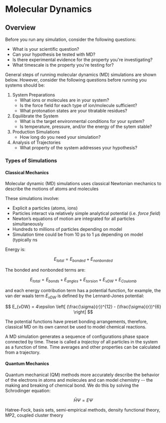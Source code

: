 # Molecular Dynamics

## Overview

Before you run any simulation, consider the following questions:

- What is your scientific question?
- Can your hypothesis be tested with MD?
- Is there experimental evidence for the property you're investigating?
- What timescale is the property you're testing for?

General steps of running molecular dynamics (MD) simulations are shown below. However, consider the following questions before running you systems should be:

1. System Preparations
     - What ions or molecules are in your system?
     - Is the force field for each type of ion/molecule sufficient?
     - What protonation states are your titratable residues?
2. Equilibrate the System
    - What is the target environmental conditions for your system?
    - Is temperature, pressure, and/or the energy of the sytem stable? 
3. Production Simulations 
    - How long do you need your simulation?
4. Analysis of Trajectories
    - What property of the system addresses your hypothesis?

### Types of Simulations

#### Classical Mechanics

Molecular dynamic (MD) simulations uses classical Newtonian mechanics to describe the motions of atoms and molecules

These simulations involve:

- Explicit a particles (atoms, ions)
- Particles interact via relatively simple analytical potential (i.e. *force field*)
- Newton’s equations of motion are integrated for all particles simultaneously
- Hundreds to millions of particles depending on model
- Simulation time could be from 10 ps to 1 μs depending on model (typically ns

Energy is:

$$
E_{total} = E_{bonded} + E_{nonbonded}
$$

The bonded and nonbonded terms are:

$$
E_{total} = E_{bonds} + E_{angles} + E_{torsion} + E_{vDW} + E_{Coulomb}
$$

and each energy contribution term has a potential function, for example, the van der waals term $E_{vDW}$ is defined by the Lennard-Jones potential:

$$
E_{vDW} = 4\epsilon  \left[ (\frac{\sigma}{r})^{12} - (\frac{\sigma}{r})^{6} \right]
$$

The potential functions have preset bonding arrangements, therefore, classical MD on its own cannot be used to model chemical reactions.  

A MD simulation generates a sequence of configurations phase space connected by time. These is called a *trajectoy* of all particles in the system as a function of time. Time averages and other properties can be calculated from a trajectory.

#### Quantum Mechanics

Quantum mechanical (QM) methods more accurately describe the behavior of the electrons in atoms and molecules and can model chemistry -- the making and breaking of chemical bond. We do this by solving the Schrodinger equation:

$$
\hat{H} \Psi = E \Psi
$$

Hatree-Fock, basis sets, semi-empirical methods, density functional theory, MP2, coupled cluster theory


```python

```
